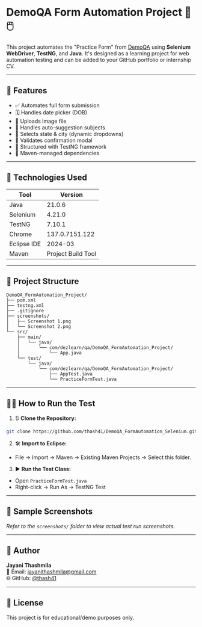 # DemoQA Form Automation Project 🧪🖱️

This project automates the "Practice Form" from [DemoQA](https://demoqa.com/automation-practice-form) using **Selenium WebDriver**, **TestNG**, and **Java**. It's designed as a learning project for web automation testing and can be added to your GitHub portfolio or internship CV.

---

## 🚀 Features

- ✅ Automates full form submission
- 🗓️ Handles date picker (DOB)
- 📂 Uploads image file
- 🧠 Handles auto-suggestion subjects
- 📍 Selects state & city (dynamic dropdowns)
- 🎯 Validates confirmation modal
- 🧪 Structured with TestNG framework
- 🔧 Maven-managed dependencies

---

## 🧰 Technologies Used

| Tool       | Version       |
|------------|----------------|
| Java       | 21.0.6         |
| Selenium   | 4.21.0         |
| TestNG     | 7.10.1         |
| Chrome     | 137.0.7151.122 |
| Eclipse IDE| 2024-03        |
| Maven      | Project Build Tool |

---

## 📁 Project Structure

```
DemoQA_FormAutomation_Project/
├── pom.xml
├── testng.xml
├── .gitignore
├── screenshots/
│   ├── Screenshot 1.png
│   └── Screenshot 2.png
└── src/
    ├── main/
    │   └── java/
    │       └── com/dezlearn/qa/DemoQA_FormAutomation_Project/
    │           └── App.java
    └── test/
        └── java/
            └── com/dezlearn/qa/DemoQA_FormAutomation_Project/
                ├── AppTest.java
                └── PracticeFormTest.java
```

---

## 🏃‍♀️ How to Run the Test

1. 🔃 **Clone the Repository:**

```bash
git clone https://github.com/thash41/DemoQA_FormAutomation_Selenium.git
```

2. 🛠️ **Import to Eclipse:**

- File → Import → Maven → Existing Maven Projects → Select this folder.

3. ▶️ **Run the Test Class:**

- Open `PracticeFormTest.java`
- Right-click → Run As → TestNG Test

---

## 📸 Sample Screenshots

_Refer to the `screenshots/` folder to view actual test run screenshots._

---

## 🙋 Author

**Jayani Thashmila**  
📧 Email: jayanithashmila@gmail.com  
🌐 GitHub: [@thash41](https://github.com/thash41)

---

## 📌 License

This project is for educational/demo purposes only.
